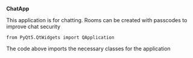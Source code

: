 **ChatApp**

This application is for chatting. Rooms can be created with passcodes to improve chat security

`from PyQt5.QtWidgets import QApplication`

The code above imports the necessary classes for the application
